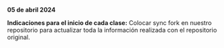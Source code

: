**05 de abril 2024**

**Indicaciones para el inicio de cada clase:**
Colocar sync fork en nuestro repositorio para actualizar toda la información realizada con el repositorio original. 
